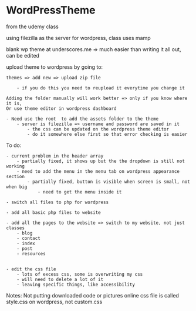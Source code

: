 # WordPressTheme

from the udemy class

using filezilla as the server for wordpress, class uses mamp

blank wp theme at underscores.me
	 => much easier than writing it all out, can be edited 

upload theme to wordpress by going to:

	themes => add new => upload zip file
	
		- if you do this you need to reupload it everytime you change it
		
	Adding the folder manually will work better => only if you know where it is, 
	Or use theme editor in wordpress dashboard
	
	- Need use the root  to add the assets folder to the theme 
		- server is filezilla => username and password are saved in it
			- the css can be updated on the wordpress theme editor
			- do it somewhere else first so that error checking is easier

To do: 
	

	
	- current problem in the header array 
		- partially fixed, it shows up but the the dropdown is still not working
		- need to add the menu in the menu tab on wordpress appearance section
			- partially fixed, button is visible when screen is small, not when big
				- need to get the menu inside it
				
	- switch all files to php for wordpress
	
	- add all basic php files to website
	
	- add all the pages to the website => switch to my website, not just classes
		- blog
		- contact
		- index
		- post
		- resources
	
	
	- edit the css file
		- lots of excess css, some is overwriting my css
		- will need to delete a lot of it
		- leaving specific things, like accessibility
		

Notes:
Not putting downloaded code or pictures online
css file is called style.css on wordpress, not custom.css
